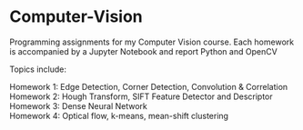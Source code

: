 # Computer-Vision
Programming assignments for my Computer Vision course. Each homework is accompanied by a Jupyter Notebook and report
Python and OpenCV

Topics include: <br>

Homework 1: Edge Detection, Corner Detection, Convolution & Correlation <br>
Homework 2: Hough Transform, SIFT Feature Detector and Descriptor <br>
Homework 3: Dense Neural Network <br>
Homework 4: Optical flow, k-means, mean-shift clustering <br> 


